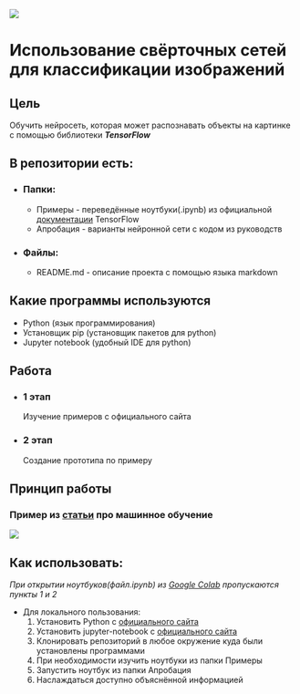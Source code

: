 ![](https://external-content.duckduckgo.com/iu/?u=https%3A%2F%2Fyabikupil.ru%2Ffiles%2Farticle%2F1588951284_2032_mini4.jpg&f=1&nofb=1)
# Использование свёрточных сетей для классификации изображений

## Цель
Обучить нейросеть, которая может распознавать объекты на картинке с помощью библиотеки ***TensorFlow***

## В репозитории есть:
- ### Папки:
    - Примеры - переведённые ноутбуки(.ipynb) из официальной [документации](https://www.tensorflow.org/tutorials?hl=ru) TensorFlow
    - Апробация - варианты нейронной сети с кодом из руководств
- ### Файлы:
    - README.md - описание проекта с помощью языка markdown

## Какие программы используются
- Python (язык программирования)
- Установщик pip (установщик пакетов для python)
- Jupyter notebook (удобный IDE для python)

## Работа
- ### 1 этап
    Изучение примеров с официального сайта
- ### 2 этап
    Создание прототипа по примеру

## Принцип работы
### Пример из [статьи](https://vas3k.ru/blog/machine_learning/) про машинное обучение
![](https://i.vas3k.ru/7sc.jpg)

## Как использовать:
*При открытии ноутбуков(файл.ipynb) из [Google Colab](colab.research.google.com/) пропускаются пункты 1 и 2*
- Для локального пользования:
    1. Установить Python с [официального сайта](https://www.python.org/)
    2. Установить jupyter-notebook с [официального сайта](https://jupyter.org/install)
    3. Клонировать репозиторий в любое окружение куда были установлены программами
    4. При необходимости изучить ноутбуки из папки Примеры
    5. Запустить ноутбук из папки Апробация
    6. Наслаждаться доступно объяснённой информацией